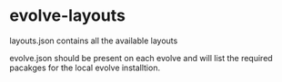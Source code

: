 # evolve-layouts


layouts.json contains all the available layouts


evolve.json should be present on each evolve and will list the required pacakges for the local evolve installtion.
